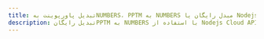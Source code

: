 ---title: تبدیل پاورپوینت بهNUMBERS، PPTM به NUMBERS مبدل رایگان یا Nodejs SDKdescription: تبدیل رایگانPPTM به NUMBERS با استفاده از Nodejs Cloud APIs & SDK. همچنین اسناد Microsoft PowerPoint را در Cloud ایجاد، ویرایش و رندر کنید.---